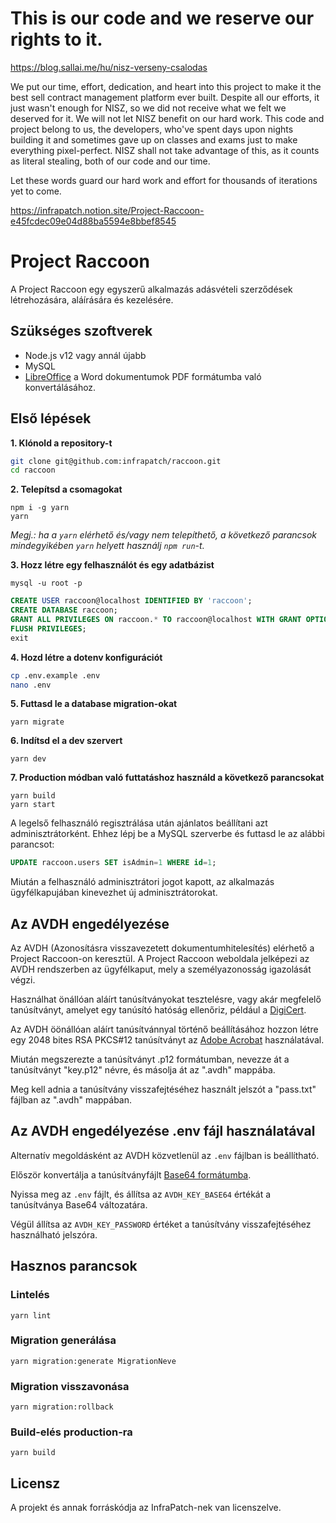 # This is our code and we reserve our rights to it.

https://blog.sallai.me/hu/nisz-verseny-csalodas

We put our time, effort, dedication, and heart into this project to make it the
best sell contract management platform ever built. Despite all our efforts, it
just wasn't enough for NISZ, so we did not receive what we felt we deserved for
it. We will not let NISZ benefit on our hard work. This code and project belong
to us, the developers, who've spent days upon nights building it and sometimes
gave up on classes and exams just to make everything pixel-perfect. NISZ shall
not take advantage of this, as it counts as literal stealing, both of our code
and our time.

Let these words guard our hard work and effort for thousands of iterations yet
to come.

https://infrapatch.notion.site/Project-Raccoon-e45fcdec09e04d88ba5594e8bbef8545

# Project Raccoon

A Project Raccoon egy egyszerű alkalmazás adásvételi szerződések létrehozására,
aláírására és kezelésére.

## Szükséges szoftverek

- Node.js v12 vagy annál újabb
- MySQL
- [LibreOffice](https://libreoffice.org/download/download) a Word dokumentumok PDF
formátumba való konvertálásához.

## Első lépések

**1. Klónold a repository-t**

```sh
git clone git@github.com:infrapatch/raccoon.git
cd raccoon
```

**2. Telepítsd a csomagokat**

```
npm i -g yarn
yarn
```

*Megj.: ha a `yarn` elérhető és/vagy nem telepíthető, a következő parancsok
mindegyikében `yarn` helyett használj `npm run`-t.*

**3. Hozz létre egy felhasználót és egy adatbázist**

```
mysql -u root -p
```

```sql
CREATE USER raccoon@localhost IDENTIFIED BY 'raccoon';
CREATE DATABASE raccoon;
GRANT ALL PRIVILEGES ON raccoon.* TO raccoon@localhost WITH GRANT OPTION;
FLUSH PRIVILEGES;
exit
```

**4. Hozd létre a dotenv konfigurációt**

```sh
cp .env.example .env
nano .env
```

**5. Futtasd le a database migration-okat**

```
yarn migrate
```

**6. Indítsd el a dev szervert**

```
yarn dev
```

**7. Production módban való futtatáshoz használd a következő parancsokat**

```
yarn build
yarn start
```

A legelső felhasználó regisztrálása után ajánlatos beállítani azt
adminisztrátorként. Ehhez lépj be a MySQL szerverbe és futtasd le az alábbi
parancsot:

```sql
UPDATE raccoon.users SET isAdmin=1 WHERE id=1;
```

Miután a felhasználó adminisztrátori jogot kapott, az alkalmazás ügyfélkapujában
kinevezhet új adminisztrátorokat.

## Az AVDH engedélyezése

Az AVDH (Azonosításra visszavezetett dokumentumhitelesítés) elérhető a Project Raccoon-on keresztül. A Project Raccoon weboldala jelképezi az AVDH rendszerben az ügyfélkaput, mely a személyazonosság igazolását végzi.

Használhat önállóan aláírt tanúsítványokat tesztelésre, vagy akár megfelelő tanúsítványt, amelyet egy tanúsító hatóság ellenőriz, például a [DigiCert](https://www.digicert.com).

Az AVDH öönállóan aláírt tanúsítvánnyal történő beállításához hozzon létre egy 2048 bites RSA PKCS#12 tanúsítványt az [Adobe Acrobat](https://www.adobepress.com/articles/article.asp?p=1708161&seqNum=4) használatával.

Miután megszerezte a tanúsítványt .p12 formátumban, nevezze át a tanúsítványt "key.p12" névre, és másolja át az ".avdh" mappába.

Meg kell adnia a tanúsítvány visszafejtéséhez használt jelszót a "pass.txt" fájlban az ".avdh" mappában.

## Az AVDH engedélyezése .env fájl használatával

Alternatív megoldásként az AVDH közvetlenül az `.env` fájlban is beállítható.

Először konvertálja a tanúsítványfájlt [Base64 formátumba](https://opinionatedgeek.com/Codecs/Base64Encoder).

Nyissa meg az `.env` fájlt, és állítsa az `AVDH_KEY_BASE64` értékát a tanúsítványa Base64 változatára.

Végül állítsa az `AVDH_KEY_PASSWORD` értéket a tanúsítvány visszafejtéséhez használható jelszóra.

## Hasznos parancsok

### Lintelés

```
yarn lint
```

### Migration generálása

```
yarn migration:generate MigrationNeve
```

### Migration visszavonása

```
yarn migration:rollback
```

### Build-elés production-ra

```
yarn build
```

## Licensz

A projekt és annak forráskódja az InfraPatch-nek van licenszelve.

